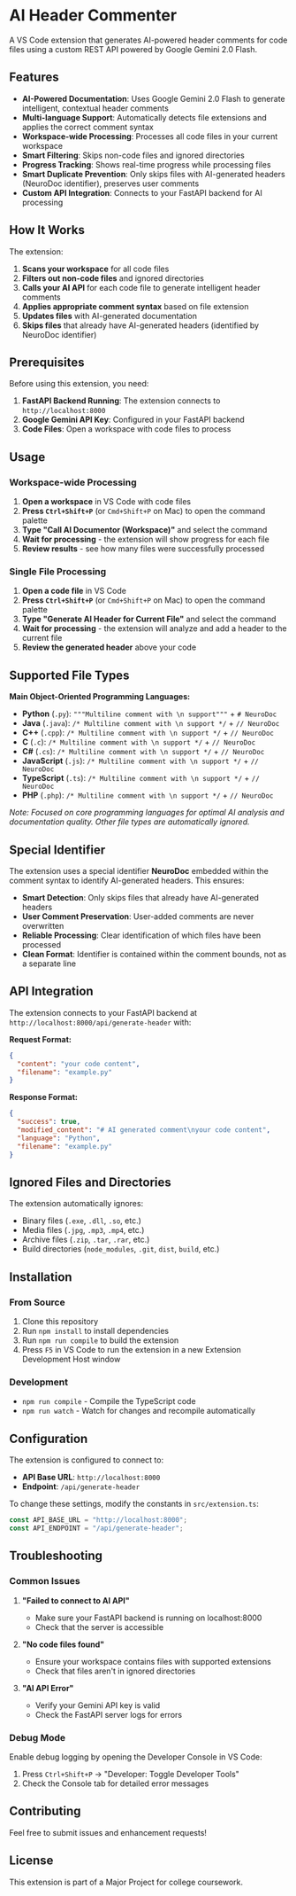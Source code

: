 # AI Header Commenter

A VS Code extension that generates AI-powered header comments for code files using a custom REST API powered by Google Gemini 2.0 Flash.

## Features

- **AI-Powered Documentation**: Uses Google Gemini 2.0 Flash to generate intelligent, contextual header comments
- **Multi-language Support**: Automatically detects file extensions and applies the correct comment syntax
- **Workspace-wide Processing**: Processes all code files in your current workspace
- **Smart Filtering**: Skips non-code files and ignored directories
- **Progress Tracking**: Shows real-time progress while processing files
- **Smart Duplicate Prevention**: Only skips files with AI-generated headers (NeuroDoc identifier), preserves user comments
- **Custom API Integration**: Connects to your FastAPI backend for AI processing

## How It Works

The extension:

1. **Scans your workspace** for all code files
2. **Filters out non-code files** and ignored directories
3. **Calls your AI API** for each code file to generate intelligent header comments
4. **Applies appropriate comment syntax** based on file extension
5. **Updates files** with AI-generated documentation
6. **Skips files** that already have AI-generated headers (identified by NeuroDoc identifier)

## Prerequisites

Before using this extension, you need:

1. **FastAPI Backend Running**: The extension connects to `http://localhost:8000`
2. **Google Gemini API Key**: Configured in your FastAPI backend
3. **Code Files**: Open a workspace with code files to process

## Usage

### Workspace-wide Processing

1. **Open a workspace** in VS Code with code files
2. **Press `Ctrl+Shift+P`** (or `Cmd+Shift+P` on Mac) to open the command palette
3. **Type "Call AI Documentor (Workspace)"** and select the command
4. **Wait for processing** - the extension will show progress for each file
5. **Review results** - see how many files were successfully processed

### Single File Processing

1. **Open a code file** in VS Code
2. **Press `Ctrl+Shift+P`** (or `Cmd+Shift+P` on Mac) to open the command palette
3. **Type "Generate AI Header for Current File"** and select the command
4. **Wait for processing** - the extension will analyze and add a header to the current file
5. **Review the generated header** above your code

## Supported File Types

**Main Object-Oriented Programming Languages:**

- **Python** (`.py`): `"""Multiline comment with \n support"""` + `# NeuroDoc`
- **Java** (`.java`): `/* Multiline comment with \n support */` + `// NeuroDoc`
- **C++** (`.cpp`): `/* Multiline comment with \n support */` + `// NeuroDoc`
- **C** (`.c`): `/* Multiline comment with \n support */` + `// NeuroDoc`
- **C#** (`.cs`): `/* Multiline comment with \n support */` + `// NeuroDoc`
- **JavaScript** (`.js`): `/* Multiline comment with \n support */` + `// NeuroDoc`
- **TypeScript** (`.ts`): `/* Multiline comment with \n support */` + `// NeuroDoc`
- **PHP** (`.php`): `/* Multiline comment with \n support */` + `// NeuroDoc`

_Note: Focused on core programming languages for optimal AI analysis and documentation quality. Other file types are automatically ignored._

## Special Identifier

The extension uses a special identifier **NeuroDoc** embedded within the comment syntax to identify AI-generated headers. This ensures:

- **Smart Detection**: Only skips files that already have AI-generated headers
- **User Comment Preservation**: User-added comments are never overwritten
- **Reliable Processing**: Clear identification of which files have been processed
- **Clean Format**: Identifier is contained within the comment bounds, not as a separate line

## API Integration

The extension connects to your FastAPI backend at `http://localhost:8000/api/generate-header` with:

**Request Format:**

```json
{
  "content": "your code content",
  "filename": "example.py"
}
```

**Response Format:**

```json
{
  "success": true,
  "modified_content": "# AI generated comment\nyour code content",
  "language": "Python",
  "filename": "example.py"
}
```

## Ignored Files and Directories

The extension automatically ignores:

- Binary files (`.exe`, `.dll`, `.so`, etc.)
- Media files (`.jpg`, `.mp3`, `.mp4`, etc.)
- Archive files (`.zip`, `.tar`, `.rar`, etc.)
- Build directories (`node_modules`, `.git`, `dist`, `build`, etc.)

## Installation

### From Source

1. Clone this repository
2. Run `npm install` to install dependencies
3. Run `npm run compile` to build the extension
4. Press `F5` in VS Code to run the extension in a new Extension Development Host window

### Development

- `npm run compile` - Compile the TypeScript code
- `npm run watch` - Watch for changes and recompile automatically

## Configuration

The extension is configured to connect to:

- **API Base URL**: `http://localhost:8000`
- **Endpoint**: `/api/generate-header`

To change these settings, modify the constants in `src/extension.ts`:

```typescript
const API_BASE_URL = "http://localhost:8000";
const API_ENDPOINT = "/api/generate-header";
```

## Troubleshooting

### Common Issues

1. **"Failed to connect to AI API"**

   - Make sure your FastAPI backend is running on localhost:8000
   - Check that the server is accessible

2. **"No code files found"**

   - Ensure your workspace contains files with supported extensions
   - Check that files aren't in ignored directories

3. **"AI API Error"**
   - Verify your Gemini API key is valid
   - Check the FastAPI server logs for errors

### Debug Mode

Enable debug logging by opening the Developer Console in VS Code:

1. Press `Ctrl+Shift+P` → "Developer: Toggle Developer Tools"
2. Check the Console tab for detailed error messages

## Contributing

Feel free to submit issues and enhancement requests!

## License

This extension is part of a Major Project for college coursework.
